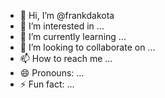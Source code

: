 - 👋 Hi, I’m @frankdakota
- 👀 I’m interested in ...
- 🌱 I’m currently learning ...
- 💞️ I’m looking to collaborate on ...
- 📫 How to reach me ...
- 😄 Pronouns: ...
- ⚡ Fun fact: ...

<!---
frankdakota/frankdakota is a ✨ special ✨ repository because its `README.md` (this file) appears on your GitHub profile.
You can click the Preview link to take a look at your changes.
--->

